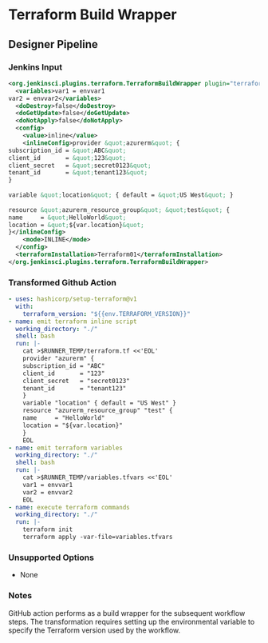 # Terraform Build Wrapper

## Designer Pipeline

### Jenkins Input

```xml
<org.jenkinsci.plugins.terraform.TerraformBuildWrapper plugin="terraform@1.0.10">
  <variables>var1 = envvar1
var2 = envvar2</variables>
  <doDestroy>false</doDestroy>
  <doGetUpdate>false</doGetUpdate>
  <doNotApply>false</doNotApply>
  <config>
    <value>inline</value>
    <inlineConfig>provider &quot;azurerm&quot; {
subscription_id = &quot;ABC&quot;
client_id       = &quot;123&quot;
client_secret   = &quot;secret0123&quot;
tenant_id       = &quot;tenant123&quot;
}
 
variable &quot;location&quot; { default = &quot;US West&quot; }
 
resource &quot;azurerm_resource_group&quot; &quot;test&quot; {
name     = &quot;HelloWorld&quot;
location = &quot;${var.location}&quot;
}</inlineConfig>
    <mode>INLINE</mode>
  </config>
  <terraformInstallation>Terraform01</terraformInstallation>
</org.jenkinsci.plugins.terraform.TerraformBuildWrapper>
```

### Transformed Github Action

```yaml
- uses: hashicorp/setup-terraform@v1
  with:
    terraform_version: "${{env.TERRAFORM_VERSION}}"
- name: emit terraform inline script
  working_directory: "./"
  shell: bash
  run: |-
    cat >$RUNNER_TEMP/terraform.tf <<'EOL'
    provider "azurerm" {
    subscription_id = "ABC"
    client_id       = "123"
    client_secret   = "secret0123"
    tenant_id       = "tenant123"
    }
    variable "location" { default = "US West" }
    resource "azurerm_resource_group" "test" {
    name     = "HelloWorld"
    location = "${var.location}"
    }
    EOL
- name: emit terraform variables
  working_directory: "./"
  shell: bash
  run: |-
    cat >$RUNNER_TEMP/variables.tfvars <<'EOL'
    var1 = envvar1
    var2 = envvar2
    EOL
- name: execute terraform commands
  working_directory: "./"
  run: |-
    terraform init
    terraform apply -var-file=variables.tfvars
```

### Unsupported Options

- None

### Notes

GitHub action performs as a build wrapper for the subsequent workflow steps. The transformation requires setting up the environmental variable to specify the Terraform version used by the workflow.
